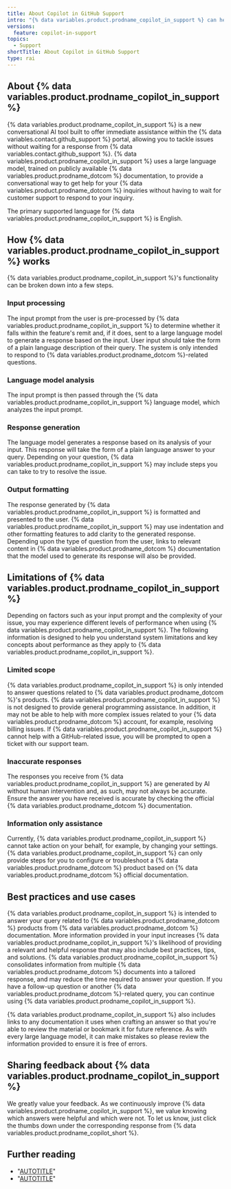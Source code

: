 ```yaml
---
title: About Copilot in GitHub Support
intro: "{% data variables.product.prodname_copilot_in_support %} can help you by providing answers to a wide range of questions about {% data variables.product.prodname_dotcom %}'s products and features."
versions:
  feature: copilot-in-support
topics:
  - Support
shortTitle: About Copilot in GitHub Support
type: rai
---
```


## About {% data variables.product.prodname_copilot_in_support %}

{% data variables.product.prodname_copilot_in_support %} is a new conversational AI tool built to offer immediate assistance within the {% data variables.contact.github_support %} portal, allowing you to tackle issues without waiting for a response from {% data variables.contact.github_support %}. {% data variables.product.prodname_copilot_in_support %} uses a large language model, trained on publicly available {% data variables.product.prodname_dotcom %} documentation, to provide a conversational way to get help for your {% data variables.product.prodname_dotcom %} inquiries without having to wait for customer support to respond to your inquiry.

The primary supported language for {% data variables.product.prodname_copilot_in_support %} is English.

## How {% data variables.product.prodname_copilot_in_support %} works

{% data variables.product.prodname_copilot_in_support %}'s functionality can be broken down into a few steps.

### Input processing

The input prompt from the user is pre-processed by {% data variables.product.prodname_copilot_in_support %} to determine whether it falls within the feature's remit and, if it does, sent to a large language model to generate a response based on the input. User input should take the form of a plain language description of their query. The system is only intended to respond to {% data variables.product.prodname_dotcom %}-related questions.

### Language model analysis

The input prompt is then passed through the {% data variables.product.prodname_copilot_in_support %} language model, which analyzes the input prompt.

### Response generation

The language model generates a response based on its analysis of your input. This response will take the form of a plain language answer to your query. Depending on your question, {% data variables.product.prodname_copilot_in_support %} may include steps you can take to try to resolve the issue.

### Output formatting

The response generated by {% data variables.product.prodname_copilot_in_support %} is formatted and presented to the user. {% data variables.product.prodname_copilot_in_support %} may use indentation and other formatting features to add clarity to the generated response. Depending upon the type of question from the user, links to relevant content in {% data variables.product.prodname_dotcom %} documentation that the model used to generate its response will also be provided.

## Limitations of {% data variables.product.prodname_copilot_in_support %}

Depending on factors such as your input prompt and the complexity of your issue, you may experience different levels of performance when using {% data variables.product.prodname_copilot_in_support %}. The following information is designed to help you understand system limitations and key concepts about performance as they apply to {% data variables.product.prodname_copilot_in_support %}.

### Limited scope

{% data variables.product.prodname_copilot_in_support %} is only intended to answer questions related to {% data variables.product.prodname_dotcom %}'s products. {% data variables.product.prodname_copilot_in_support %} is not designed to provide general programming assistance. In addition, it may not be able to help with more complex issues related to your {% data variables.product.prodname_dotcom %} account, for example, resolving billing issues. If {% data variables.product.prodname_copilot_in_support %} cannot help with a GitHub-related issue, you will be prompted to open a ticket with our support team.

### Inaccurate responses

The responses you receive from {% data variables.product.prodname_copilot_in_support %} are generated by AI without human intervention and, as such, may not always be accurate. Ensure the answer you have received is accurate by checking the official {% data variables.product.prodname_dotcom %} documentation.

### Information only assistance

Currently, {% data variables.product.prodname_copilot_in_support %} cannot take action on your behalf, for example, by changing your settings. {% data variables.product.prodname_copilot_in_support %} can only provide steps for you to configure or troubleshoot a {% data variables.product.prodname_dotcom %} product based on {% data variables.product.prodname_dotcom %} official documentation.

## Best practices and use cases

{% data variables.product.prodname_copilot_in_support %} is intended to answer your query related to {% data variables.product.prodname_dotcom %} products from {% data variables.product.prodname_dotcom %} documentation. More information provided in your input increases {% data variables.product.prodname_copilot_in_support %}'s likelihood of providing a relevant and helpful response that may also include best practices, tips, and solutions. {% data variables.product.prodname_copilot_in_support %} consolidates information from multiple {% data variables.product.prodname_dotcom %} documents into a tailored response, and may reduce the time required to answer your question. If you have a follow-up question or another {% data variables.product.prodname_dotcom %}-related query, you can continue using {% data variables.product.prodname_copilot_in_support %}.

{% data variables.product.prodname_copilot_in_support %} also includes links to any documentation it uses when crafting an answer so that you're able to review the material or bookmark it for future reference. As with every large language model, it can make mistakes so please review the information provided to ensure it is free of errors.

## Sharing feedback about {% data variables.product.prodname_copilot_in_support %}

We greatly value your feedback. As we continuously improve {% data variables.product.prodname_copilot_in_support %}, we value knowing which answers were helpful and which were not. To let us know, just click the thumbs down under the corresponding response from {% data variables.product.prodname_copilot_short %}.

## Further reading

* "[AUTOTITLE](/free-pro-team@latest/site-policy/github-terms/github-terms-for-additional-products-and-features#github-copilot)"
* "[AUTOTITLE](/free-pro-team@latest/site-policy/privacy-policies/github-privacy-statement)"
